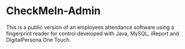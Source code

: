 CheckMeIn-Admin
===============

This is a public version of an employees attendance software using a fingerprint reader for control developed with Java, MySQL, iReport and DigitalPersona One Touch.
